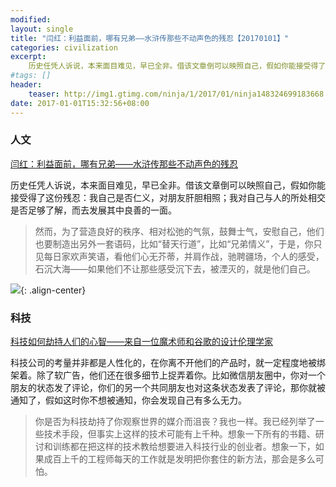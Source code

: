 ```yaml
---
modified:
layout: single
title: "闫红：利益面前，哪有兄弟——水浒传那些不动声色的残忍【20170101】"
categories: civilization
excerpt:
    历史任凭人诉说，本来面目难见，早已全非。借该文章倒可以映照自己，假如你能接受得了这份残忍：我自己是否仁义，对朋友肝胆相照；我对自己与人的所处相交是否足够了解，而去发展其中良善的一面。
#tags: []
header:
    teaser: http://img1.gtimg.com/ninja/1/2017/01/ninja148324699183668.jpg
date: 2017-01-01T15:32:56+08:00
---
```




### 人文

[闫红：利益面前，哪有兄弟——水浒传那些不动声色的残忍](http://dajia.qq.com/original/famousbook/yh20170101.html)

历史任凭人诉说，本来面目难见，早已全非。借该文章倒可以映照自己，假如你能接受得了这份残忍：我自己是否仁义，对朋友肝胆相照；我对自己与人的所处相交是否足够了解，而去发展其中良善的一面。

>然而，为了营造良好的秩序、相对松弛的气氛，鼓舞士气，安慰自己，他们也要制造出另外一套语码，比如“替天行道”，比如“兄弟情义”，于是，你只见每日家欢声笑语，看他们心无芥蒂，并肩作战，驰聘疆场，个人的感受，石沉大海——如果他们不让那些感受沉下去，被湮灭的，就是他们自己。

![](http://img1.gtimg.com/ninja/1/2017/01/ninja148324699183668.jpg){: .align-center}


### 科技

[科技如何劫持人们的心智——来自一位魔术师和谷歌的设计伦理学家](http://matrix.sspai.com/p/d060ba00)

科技公司的考量并非都是人性化的，在你离不开他们的产品时，就一定程度地被绑架着。除了软广告，他们还在很多细节上捉弄着你。比如微信朋友圈中，你对一个朋友的状态发了评论，你们的另一个共同朋友也对这条状态发表了评论，那你就被通知了，假如这时你不想被通知，你会发现自己有多么无力。 

>你是否为科技劫持了你观察世界的媒介而沮丧？我也一样。我已经列举了一些技术手段，但事实上这样的技术可能有上千种。想象一下所有的书籍、研讨和训练都在把这样的技术教给想要进入科技行业的创业者。想象一下，如果成百上千的工程师每天的工作就是发明把你套住的新方法，那会是多么可怕。

